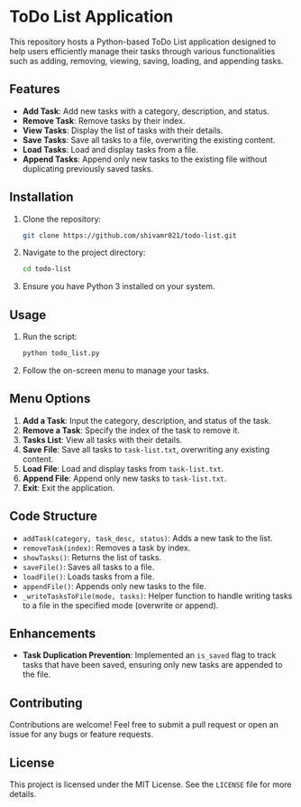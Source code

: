 # ToDo List Application

This repository hosts a Python-based ToDo List application designed to help users efficiently manage their tasks through various functionalities such as adding, removing, viewing, saving, loading, and appending tasks.

## Features

- **Add Task**: Add new tasks with a category, description, and status.
- **Remove Task**: Remove tasks by their index.
- **View Tasks**: Display the list of tasks with their details.
- **Save Tasks**: Save all tasks to a file, overwriting the existing content.
- **Load Tasks**: Load and display tasks from a file.
- **Append Tasks**: Append only new tasks to the existing file without duplicating previously saved tasks.

## Installation

1. Clone the repository:
   ```bash
   git clone https://github.com/shivamr021/todo-list.git
   ```
2. Navigate to the project directory:
   ```bash
   cd todo-list
   ```
3. Ensure you have Python 3 installed on your system.

## Usage

1. Run the script:
   ```bash
   python todo_list.py
   ```
2. Follow the on-screen menu to manage your tasks.

## Menu Options

1. **Add a Task**: Input the category, description, and status of the task.
2. **Remove a Task**: Specify the index of the task to remove it.
3. **Tasks List**: View all tasks with their details.
4. **Save File**: Save all tasks to `task-list.txt`, overwriting any existing content.
5. **Load File**: Load and display tasks from `task-list.txt`.
6. **Append File**: Append only new tasks to `task-list.txt`.
7. **Exit**: Exit the application.

## Code Structure

- `addTask(category, task_desc, status)`: Adds a new task to the list.
- `removeTask(index)`: Removes a task by index.
- `showTasks()`: Returns the list of tasks.
- `saveFile()`: Saves all tasks to a file.
- `loadFile()`: Loads tasks from a file.
- `appendFile()`: Appends only new tasks to the file.
- `_writeTasksToFile(mode, tasks)`: Helper function to handle writing tasks to a file in the specified mode (overwrite or append).

## Enhancements

- **Task Duplication Prevention**: Implemented an `is_saved` flag to track tasks that have been saved, ensuring only new tasks are appended to the file.

## Contributing

Contributions are welcome! Feel free to submit a pull request or open an issue for any bugs or feature requests.

## License

This project is licensed under the MIT License. See the `LICENSE` file for more details.
